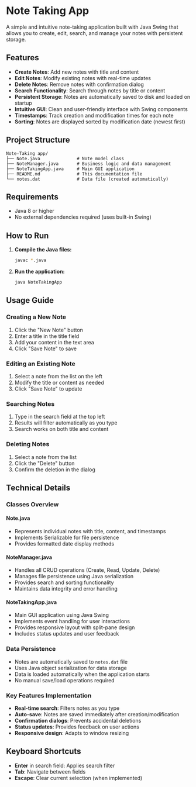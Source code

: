 # Note Taking App

A simple and intuitive note-taking application built with Java Swing that allows you to create, edit, search, and manage your notes with persistent storage.

## Features

- **Create Notes**: Add new notes with title and content
- **Edit Notes**: Modify existing notes with real-time updates
- **Delete Notes**: Remove notes with confirmation dialog
- **Search Functionality**: Search through notes by title or content
- **Persistent Storage**: Notes are automatically saved to disk and loaded on startup
- **Intuitive GUI**: Clean and user-friendly interface with Swing components
- **Timestamps**: Track creation and modification times for each note
- **Sorting**: Notes are displayed sorted by modification date (newest first)

## Project Structure

```
Note-Taking app/
├── Note.java              # Note model class
├── NoteManager.java       # Business logic and data management
├── NoteTakingApp.java     # Main GUI application
├── README.md              # This documentation file
└── notes.dat              # Data file (created automatically)
```

## Requirements

- Java 8 or higher
- No external dependencies required (uses built-in Swing)

## How to Run

1. **Compile the Java files:**
   ```bash
   javac *.java
   ```

2. **Run the application:**
   ```bash
   java NoteTakingApp
   ```

## Usage Guide

### Creating a New Note
1. Click the "New Note" button
2. Enter a title in the title field
3. Add your content in the text area
4. Click "Save Note" to save

### Editing an Existing Note
1. Select a note from the list on the left
2. Modify the title or content as needed
3. Click "Save Note" to update

### Searching Notes
1. Type in the search field at the top left
2. Results will filter automatically as you type
3. Search works on both title and content

### Deleting Notes
1. Select a note from the list
2. Click the "Delete" button
3. Confirm the deletion in the dialog

## Technical Details

### Classes Overview

#### Note.java
- Represents individual notes with title, content, and timestamps
- Implements Serializable for file persistence
- Provides formatted date display methods

#### NoteManager.java
- Handles all CRUD operations (Create, Read, Update, Delete)
- Manages file persistence using Java serialization
- Provides search and sorting functionality
- Maintains data integrity and error handling

#### NoteTakingApp.java
- Main GUI application using Java Swing
- Implements event handling for user interactions
- Provides responsive layout with split-pane design
- Includes status updates and user feedback

### Data Persistence
- Notes are automatically saved to `notes.dat` file
- Uses Java object serialization for data storage
- Data is loaded automatically when the application starts
- No manual save/load operations required

### Key Features Implementation
- **Real-time search**: Filters notes as you type
- **Auto-save**: Notes are saved immediately after creation/modification
- **Confirmation dialogs**: Prevents accidental deletions
- **Status updates**: Provides feedback on user actions
- **Responsive design**: Adapts to window resizing

## Keyboard Shortcuts
- **Enter** in search field: Applies search filter
- **Tab**: Navigate between fields
- **Escape**: Clear current selection (when implemented)
